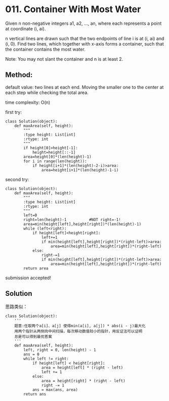# 011. Container With Most Water

Given n non-negative integers a1, a2, ..., an, 
where each represents a point at coordinate (i, ai). 

n vertical lines are drawn such that the two endpoints of line i is at (i, ai) and (i, 0).
Find two lines, which together with x-axis forms a container, 
such that the container contains the most water.

Note: You may not slant the container and n is at least 2.

## Method:

default value: two lines at each end. 
Moving the smaller one to the center at each step while checking the total area.

time complexity: O(n)

first try:
```
class Solution(object):
    def maxArea(self, height):
        """
        :type height: List[int]
        :rtype: int
        """
        if height[0]>height[-1]:
            height=height[::-1]
        area=height[0]*(len(height)-1)
        for i in range(len(height)):
            if height[i+1]*(len(height)-2-i)>area:
                area=height[i+1]*(len(height)-1-i)
```
second try:
```
class Solution(object):
    def maxArea(self, height):
        """
        :type height: List[int]
        :rtype: int
        """
        left=0
        right=len(height)-1          #NOT right=-1!
        area=min(height[left],height[right])*(len(height)-1)
        while (left<right):
            if height[left]<height[right]:
                left+=1
                if min(height[left],height[right])*(right-left)>area:
                    area=min(height[left],height[right])*(right-left)
            else:
                right-=1
                if min(height[left],height[right])*(right-left)>area:
                    area=min(height[left],height[right])*(right-left)
        return area
```
submission accepted!

## Solution
思路类似：
```
class Solution(object):
    '''
    题意:任取两个a[i]、a[j] 使得min(a[i], a[j]) * abs(i - j)最大化
    用两个指针从两侧向中间扫描，每次移动数值较小的指针，用反证法可以证明
    总是可以得到最优答案
    '''
    def maxArea(self, height):
        left, right = 0, len(height) - 1
        ans = 0
        while left != right:
            if height[left] < height[right]:
                area = height[left] * (right - left)
                left += 1
            else:
                area = height[right] * (right - left)
                right -= 1
            ans = max(ans, area) 
        return ans
```


